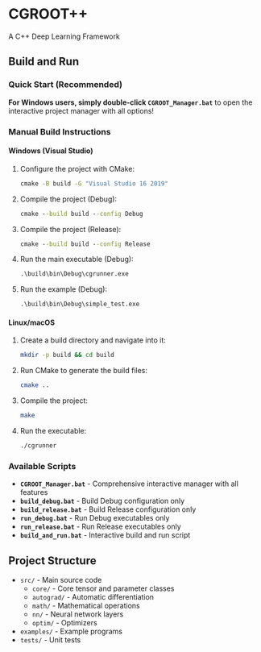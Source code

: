 # CGROOT++
A C++ Deep Learning Framework

## Build and Run

### Quick Start (Recommended)

**For Windows users, simply double-click `CGROOT_Manager.bat`** to open the interactive project manager with all options!

### Manual Build Instructions

#### Windows (Visual Studio)

1.  Configure the project with CMake:
    ```cmd
    cmake -B build -G "Visual Studio 16 2019"
    ```
2.  Compile the project (Debug):
    ```cmd
    cmake --build build --config Debug
    ```
3.  Compile the project (Release):
    ```cmd
    cmake --build build --config Release
    ```
4.  Run the main executable (Debug):
    ```cmd
    .\build\bin\Debug\cgrunner.exe
    ```
5.  Run the example (Debug):
    ```cmd
    .\build\bin\Debug\simple_test.exe
    ```

#### Linux/macOS

1.  Create a build directory and navigate into it:
    ```bash
    mkdir -p build && cd build
    ```
2.  Run CMake to generate the build files:
    ```bash
    cmake ..
    ```
3.  Compile the project:
    ```bash
    make
    ```
4.  Run the executable:
    ```bash
    ./cgrunner
    ```

### Available Scripts

- **`CGROOT_Manager.bat`** - Comprehensive interactive manager with all features
- **`build_debug.bat`** - Build Debug configuration only
- **`build_release.bat`** - Build Release configuration only
- **`run_debug.bat`** - Run Debug executables only
- **`run_release.bat`** - Run Release executables only
- **`build_and_run.bat`** - Interactive build and run script

## Project Structure

- `src/` - Main source code
  - `core/` - Core tensor and parameter classes
  - `autograd/` - Automatic differentiation
  - `math/` - Mathematical operations
  - `nn/` - Neural network layers
  - `optim/` - Optimizers
- `examples/` - Example programs
- `tests/` - Unit tests
